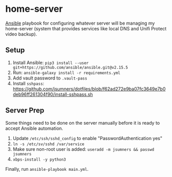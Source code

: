 # home-server

[Ansible](https://github.com/ansible/ansible) playbook for configuring whatever
server will be managing my home-server (system that provides services like
local DNS and Unifi Protect video backup).

## Setup

1. Install Ansible: `pip3 install --user git+https://github.com/ansible/ansible.git@v2.15.5`
1. Run: `ansible-galaxy install -r requirements.yml`
1. Add vault password to `.vault-pass`
1. Install `sshpass`: https://github.com/jsumners/dotfiles/blob/f62ad272e9ba07fc3649e7b0deb96ff261304f90/install-sshpass.sh

## Server Prep

Some things need to be done on the server manually before it is ready to
accept Ansible automation.

1. Update `/etc/ssh/sshd_config` to enable "PasswordAuthentication yes"
1. `ln -s /etc/sv/sshd /var/service`
1. Make sure non-root user is added: `useradd -m jsumners && passwd jsumners`
1. `xbps-install -y python3`

Finally, run `ansible-playbook main.yml`.
